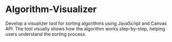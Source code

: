 # Algorithm-Visualizer
Develop a visualizer tool for sorting algorithms using JavaScript and Canvas API. The tool visually shows how the algorithm works step-by-step, helping users understand the sorting process.
